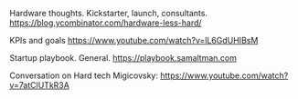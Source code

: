 Hardware thoughts. Kickstarter, launch, consultants.
https://blog.ycombinator.com/hardware-less-hard/

KPIs and goals
https://www.youtube.com/watch?v=lL6GdUHIBsM

Startup playbook. General.
https://playbook.samaltman.com

Conversation on Hard tech Migicovsky:
https://www.youtube.com/watch?v=7atClUTkR3A